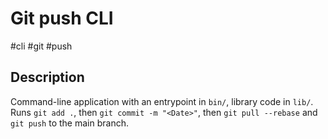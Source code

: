 # Git push CLI

 #cli #git #push

## Description

Command-line application with an entrypoint in `bin/`, library code in `lib/`.
Runs `git add .`, then `git commit -m "<Date>"`, then `git pull --rebase` and `git push` to the main branch.
